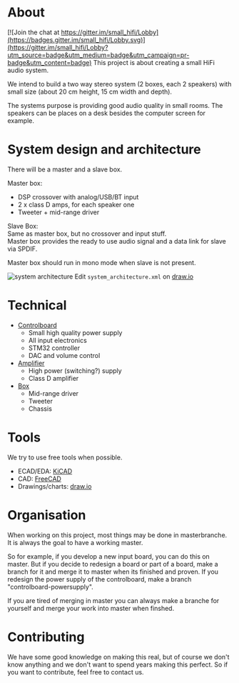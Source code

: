 # About

[![Join the chat at https://gitter.im/small_hifi/Lobby](https://badges.gitter.im/small_hifi/Lobby.svg)](https://gitter.im/small_hifi/Lobby?utm_source=badge&utm_medium=badge&utm_campaign=pr-badge&utm_content=badge)
This project is about creating a small HiFi audio system.

We intend to build a two way stereo system (2 boxes, each 2 speakers)
with small size (about 20 cm height, 15 cm width and depth).

The systems purpose is providing good audio quality in small rooms.
The speakers can be places on a desk besides the computer screen for example.

# System design and architecture
There will be a master and a slave box.

Master box:
- DSP crossover with analog/USB/BT input
- 2 x class D amps, for each speaker one
- Tweeter + mid-range driver

Slave Box:  
Same as master box, but no crossover and input stuff.  
Master box provides the ready to use audio signal and
a data link for slave via SPDIF.

Master box should run in mono mode when
slave is not present.

![system architecture](https://raw.githubusercontent.com/janhieber/small_hifi/master/system_architecture.png)
Edit ``system_architecture.xml`` on [draw.io](https://www.draw.io/)

# Technical
- [Controlboard](controlboard/)
  - Small high quality power supply
  - All input electronics
  - STM32 controller
  - DAC and volume control
- [Amplifier](amplifier/)
  - High power (switching?) supply
  - Class D amplifier
- [Box](box/)
  - Mid-range driver
  - Tweeter
  - Chassis

# Tools
We try to use free tools when possible.

- ECAD/EDA: [KiCAD](http://kicad-pcb.org/)
- CAD: [FreeCAD](https://www.freecadweb.org/)
- Drawings/charts: [draw.io](https://www.draw.io/)

# Organisation
When working on this project, most things may be done in masterbranche.  
It is always the goal to have a working master.

So for example, if you develop a new input board, you can do this on master.
But if you decide to redesign a board or part of a board, make a branch
for it and merge it to master when its finished and proven. If you redesign
the power supply of the controlboard, make a branch "controlboard-powersupply".

If you are tired of merging in master you can always make a branche for yourself
and merge your work into master when finshed.

# Contributing
We have some good knowledge on making this real, but of course we don't know anything
and we don't want to spend years making this perfect. So if you want to contribute, feel
free to contact us.

